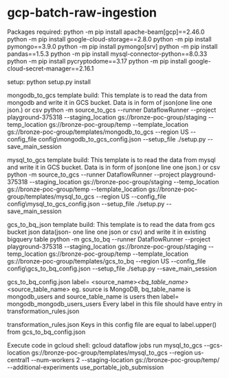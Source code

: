 # gcp-batch-raw-ingestion

Packages required:
python -m  pip install apache-beam[gcp]==2.46.0
python -m  pip install google-cloud-storage==2.8.0
python -m pip install pymongo==3.9.0
python -m pip install pymongo[srv]
python -m pip install pandas==1.5.3
python -m pip install mysql-connector-python==8.0.33
python -m pip install pycryptodome==3.17
python -m pip install google-cloud-secret-manager==2.16.1

setup:
python setup.py install

mongodb_to_gcs template build: This template is to read the data from mongodb and write it in GCS bucket. Data is in form of json(one line one json.) or csv
python -m source_to_gcs --runner DataflowRunner  --project playground-375318  --staging_location gs://bronze-poc-group/staging  --temp_location gs://bronze-poc-group/temp --template_location gs://bronze-poc-group/templates/mongodb_to_gcs --region US --config_file config\mongodb_to_gcs_config.json  --setup_file ./setup.py --save_main_session

mysql_to_gcs template build: This template is to read the data from mysql and write it in GCS bucket. Data is in form of json(one line one json.) or csv
python -m source_to_gcs --runner DataflowRunner  --project playground-375318  --staging_location gs://bronze-poc-group/staging  --temp_location gs://bronze-poc-group/temp --template_location gs://bronze-poc-group/templates/mysql_to_gcs --region US --config_file config\mysql_to_gcs_config.json --setup_file ./setup.py --save_main_session

gcs_to_bq_json template build: This template is to read the data from gcs bucket json data(json- one line one json or csv) and write it in existing bigquery table 
python -m gcs_to_bq --runner DataflowRunner  --project playground-375318  --staging_location gs://bronze-poc-group/staging  --temp_location gs://bronze-poc-group/temp --template_location gs://bronze-poc-group/templates/gcs_to_bq --region US --config_file config\gcs_to_bq_config.json --setup_file ./setup.py --save_main_session



gcs_to_bq_config.json
label= <source_name>_<bq_table_name>_<source_table_name>
eg. source is MongoDB, bq_table_name is mongodb_users and source_table_name is users then label= mongodb_mongodb_users_users
Every label in this file should have entry in transformation_rules.json


transformation_rules.json
Keys in this config file are equal to label.upper() from gcs_to_bq_config.json



Execute code in gcloud shell:
gcloud dataflow jobs run mysql_to_gcs --gcs-location gs://bronze-poc-group/templates/mysql_to_gcs --region us-central1 --num-workers 2 --staging-location gs://bronze-poc-group/temp/ --additional-experiments use_portable_job_submission
